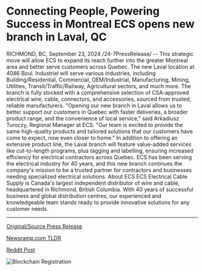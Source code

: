 # Connecting People, Powering Success in Montreal ECS opens new branch in Laval, QC

RICHMOND, BC, September 23, 2024 /24-7PressRelease/ -- This strategic move will allow ECS to expand its reach further into the greater Montreal area and better serve customers across Quebec.  The new Laval location at 4086 Boul. Industriel will serve various industries, including Building/Residential, Commercial, OEM/Industrial, Manufacturing, Mining, Utilities, Transit/Traffic/Railway, Agricultural sectors, and much more. The branch is fully stocked with a comprehensive selection of CSA-approved electrical wire, cable, connectors, and accessories, sourced from trusted, reliable manufacturers.  "Opening our new branch in Laval allows us to better support our customers in Quebec with faster deliveries, a broader product range, and the convenience of local service," said Arkadiusz Turoczy, Regional Manager at ECS. "Our team is excited to provide the same high-quality products and tailored solutions that our customers have come to expect, now even closer to home."  In addition to offering an extensive product line, the Laval branch will feature value-added services like cut-to-length programs, plus tagging and labelling, ensuring increased efficiency for electrical contractors across Quebec.  ECS has been serving the electrical industry for 40 years, and this new branch continues the company's mission to be a trusted partner for contractors and businesses needing specialized electrical solutions.  About ECS  ECS Electrical Cable Supply is Canada's largest independent distributor of wire and cable, headquartered in Richmond, British Columbia. With 40 years of successful business and global distribution centres, our experienced and knowledgeable team stands ready to provide innovative solutions for any customer needs. 

---

[Original/Source Press Release](https://www.24-7pressrelease.com/press-release/514561/connecting-people-powering-success-in-montreal-ecs-opens-new-branch-in-laval-qc)
                    

[Newsramp.com TLDR](https://newsramp.com/curated-news/ecs-expands-reach-into-greater-montreal-area-with-new-laval-location/187fb69f5183eb2da05e84b425dee193) 

 



[Reddit Post](https://www.reddit.com/r/newsramp/comments/1fneo7h/ecs_expands_reach_into_greater_montreal_area_with/) 



![Blockchain Registration](https://cdn.newsramp.app/24-7PressRelease/qrcode/249/23/knobhJeC.webp)